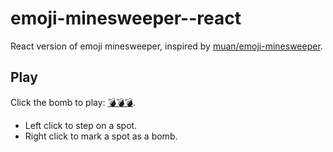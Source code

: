 # emoji-minesweeper--react

React version of emoji minesweeper, inspired by [muan/emoji-minesweeper](https://github.com/muan/emoji-minesweeper).

## Play

Click the bomb to play: [💣💣💣](https://rickkky.github.io/emoji-minesweeper--react/).

- Left click to step on a spot.
- Right click to mark a spot as a bomb.
